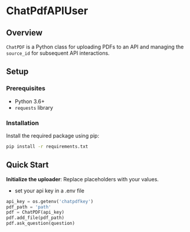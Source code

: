 # ChatPdfAPIUser

## Overview
`ChatPDF` is a Python class for uploading PDFs to an API and managing the `source_id` for subsequent API interactions.

## Setup

### Prerequisites
- Python 3.6+
- `requests` library

### Installation
Install the required package using pip:
   ```bash
   pip install -r requirements.txt
   ```
## Quick Start

**Initialize the uploader**:
   Replace placeholders with your values.

* set your api key in a .env file
``` python
api_key = os.getenv('chatpdfkey')
pdf_path = 'path'
pdf = ChatPDF(api_key)
pdf.add_file(pdf_path)
pdf.ask_question(question)
```

